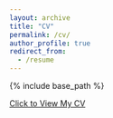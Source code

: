 ```yaml
---
layout: archive
title: "CV"
permalink: /cv/
author_profile: true
redirect_from:
  - /resume
---
```


{% include base_path %}

[Click to View My CV](https://shijia-liu.github.io/files/Shijia_CV.pdf)

<!-- <embed src="https://shijia-liu.github.io/files/Shijia_CV.pdf" width="650" height="1800" type='application/pdf'> -->
